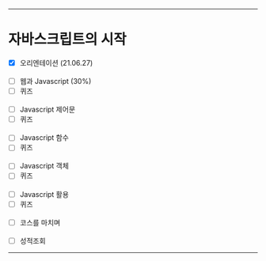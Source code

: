 ___
# 자바스크립트의 시작
- [x] 오리엔테이션 (21.06.27)
<br><br>
- [ ] 웹과 Javascript (30%)
- [ ] 퀴즈
<br><br>
- [ ] Javascript 제어문
- [ ] 퀴즈
<br><br>
- [ ] Javascript 함수
- [ ] 퀴즈
<br><br>
- [ ] Javascript 객체
- [ ] 퀴즈
<br><br>
- [ ] Javascript 활용
- [ ] 퀴즈
<br><br>
- [ ] 코스를 마치며
<br><br>
- [ ] 성적조회
___
